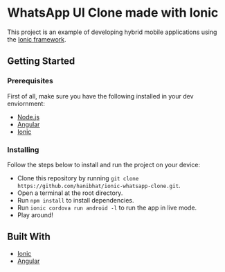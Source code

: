 # WhatsApp UI Clone made with Ionic

This project is an example of developing hybrid mobile applications using the [Ionic framework](https://ionicframework.com/).

## Getting Started

### Prerequisites

First of all, make sure you have the following installed in your dev enviornment:

- [Node.js](https://nodejs.org/en/)
- [Angular](https://angular.io/guide/setup-local)
- [Ionic](https://ionicframework.com/getting-started)

### Installing

Follow the steps below to install and run the project on your device:

- Clone this repository by running `git clone https://github.com/hanibhat/ionic-whatsapp-clone.git`.
- Open a terminal at the root directory.
- Run `npm install` to install dependencies.
- Run `ionic cordova run android -l` to run the app in live mode.
- Play around!

## Built With

- [Ionic](https://ionicframework.com/)
- [Angular](https://angular.io/)
